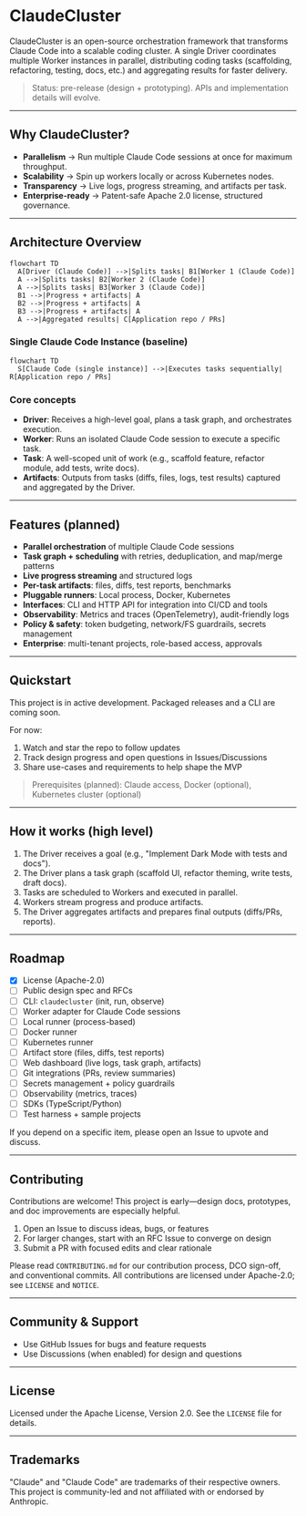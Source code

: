 # ClaudeCluster

ClaudeCluster is an open-source orchestration framework that transforms Claude Code into a scalable coding cluster. A single Driver coordinates multiple Worker instances in parallel, distributing coding tasks (scaffolding, refactoring, testing, docs, etc.) and aggregating results for faster delivery.

> Status: pre-release (design + prototyping). APIs and implementation details will evolve.

---

## Why ClaudeCluster?

- **Parallelism** → Run multiple Claude Code sessions at once for maximum throughput.
- **Scalability** → Spin up workers locally or across Kubernetes nodes.
- **Transparency** → Live logs, progress streaming, and artifacts per task.
- **Enterprise-ready** → Patent-safe Apache 2.0 license, structured governance.

---

## Architecture Overview

```mermaid
flowchart TD
  A[Driver (Claude Code)] -->|Splits tasks| B1[Worker 1 (Claude Code)]
  A -->|Splits tasks| B2[Worker 2 (Claude Code)]
  A -->|Splits tasks| B3[Worker 3 (Claude Code)]
  B1 -->|Progress + artifacts| A
  B2 -->|Progress + artifacts| A
  B3 -->|Progress + artifacts| A
  A -->|Aggregated results| C[Application repo / PRs]
```

### Single Claude Code Instance (baseline)

```mermaid
flowchart TD
  S[Claude Code (single instance)] -->|Executes tasks sequentially| R[Application repo / PRs]
```

### Core concepts

- **Driver**: Receives a high-level goal, plans a task graph, and orchestrates execution.
- **Worker**: Runs an isolated Claude Code session to execute a specific task.
- **Task**: A well-scoped unit of work (e.g., scaffold feature, refactor module, add tests, write docs).
- **Artifacts**: Outputs from tasks (diffs, files, logs, test results) captured and aggregated by the Driver.

---

## Features (planned)

- **Parallel orchestration** of multiple Claude Code sessions
- **Task graph + scheduling** with retries, deduplication, and map/merge patterns
- **Live progress streaming** and structured logs
- **Per-task artifacts**: files, diffs, test reports, benchmarks
- **Pluggable runners**: Local process, Docker, Kubernetes
- **Interfaces**: CLI and HTTP API for integration into CI/CD and tools
- **Observability**: Metrics and traces (OpenTelemetry), audit-friendly logs
- **Policy & safety**: token budgeting, network/FS guardrails, secrets management
- **Enterprise**: multi-tenant projects, role-based access, approvals

---

## Quickstart

This project is in active development. Packaged releases and a CLI are coming soon.

For now:

1. Watch and star the repo to follow updates
2. Track design progress and open questions in Issues/Discussions
3. Share use-cases and requirements to help shape the MVP

> Prerequisites (planned): Claude access, Docker (optional), Kubernetes cluster (optional)

---

## How it works (high level)

1. The Driver receives a goal (e.g., "Implement Dark Mode with tests and docs").
2. The Driver plans a task graph (scaffold UI, refactor theming, write tests, draft docs).
3. Tasks are scheduled to Workers and executed in parallel.
4. Workers stream progress and produce artifacts.
5. The Driver aggregates artifacts and prepares final outputs (diffs/PRs, reports).

---

## Roadmap

- [x] License (Apache-2.0)
- [ ] Public design spec and RFCs
- [ ] CLI: `claudecluster` (init, run, observe)
- [ ] Worker adapter for Claude Code sessions
- [ ] Local runner (process-based)
- [ ] Docker runner
- [ ] Kubernetes runner
- [ ] Artifact store (files, diffs, test reports)
- [ ] Web dashboard (live logs, task graph, artifacts)
- [ ] Git integrations (PRs, review summaries)
- [ ] Secrets management + policy guardrails
- [ ] Observability (metrics, traces)
- [ ] SDKs (TypeScript/Python)
- [ ] Test harness + sample projects

If you depend on a specific item, please open an Issue to upvote and discuss.

---

## Contributing

Contributions are welcome! This project is early—design docs, prototypes, and doc improvements are especially helpful.

1. Open an Issue to discuss ideas, bugs, or features
2. For larger changes, start with an RFC Issue to converge on design
3. Submit a PR with focused edits and clear rationale

Please read `CONTRIBUTING.md` for our contribution process, DCO sign-off, and conventional commits. All contributions are licensed under Apache-2.0; see `LICENSE` and `NOTICE`.

---

## Community & Support

- Use GitHub Issues for bugs and feature requests
- Use Discussions (when enabled) for design and questions

---

## License

Licensed under the Apache License, Version 2.0. See the `LICENSE` file for details.

---

## Trademarks

"Claude" and "Claude Code" are trademarks of their respective owners. This project is community-led and not affiliated with or endorsed by Anthropic.

